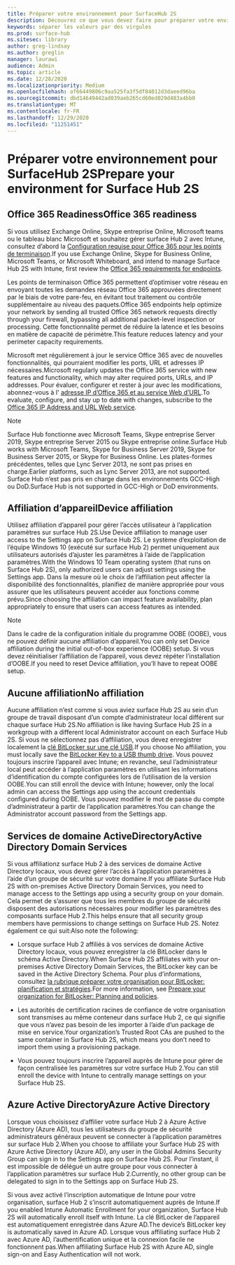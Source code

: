 ```yaml
---
title: Préparer votre environnement pour SurfaceHub 2S
description: Découvrez ce que vous devez faire pour préparer votre environnement pour surface Hub 2.
keywords: séparer les valeurs par des virgules
ms.prod: surface-hub
ms.sitesec: library
author: greg-lindsay
ms.author: greglin
manager: laurawi
audience: Admin
ms.topic: article
ms.date: 12/28/2020
ms.localizationpriority: Medium
ms.openlocfilehash: af66449806c9aa525fa3f5df84012d3daeed96ba
ms.sourcegitcommit: dbd14649442ad039aeb265cd60ed029d483a4bb0
ms.translationtype: MT
ms.contentlocale: fr-FR
ms.lasthandoff: 12/29/2020
ms.locfileid: "11251451"
---
```

# <span data-ttu-id="eff17-104">Préparer votre environnement pour SurfaceHub 2S</span><span class="sxs-lookup"><span data-stu-id="eff17-104">Prepare your environment for Surface Hub 2S</span></span>

## <span data-ttu-id="eff17-105">Office 365 Readiness</span><span class="sxs-lookup"><span data-stu-id="eff17-105">Office 365 readiness</span></span>

<span data-ttu-id="eff17-106">Si vous utilisez Exchange Online, Skype entreprise Online, Microsoft teams ou le tableau blanc Microsoft et souhaitez gérer surface Hub 2 avec Intune, consultez d’abord la [Configuration requise pour Office 365 pour les points de terminaison](https://docs.microsoft.com/office365/enterprise/office-365-endpoints).</span><span class="sxs-lookup"><span data-stu-id="eff17-106">If you use Exchange Online, Skype for Business Online, Microsoft Teams, or Microsoft Whiteboard, and intend to manage Surface Hub 2S with Intune, first review the [Office 365 requirements for endpoints](https://docs.microsoft.com/office365/enterprise/office-365-endpoints).</span></span>

<span data-ttu-id="eff17-107">Les points de terminaison Office 365 permettent d’optimiser votre réseau en envoyant toutes les demandes réseau Office 365 approuvées directement par le biais de votre pare-feu, en évitant tout traitement ou contrôle supplémentaire au niveau des paquets.</span><span class="sxs-lookup"><span data-stu-id="eff17-107">Office 365 endpoints help optimize your network by sending all trusted Office 365 network requests directly through your firewall, bypassing all additional packet-level inspection or processing.</span></span> <span data-ttu-id="eff17-108">Cette fonctionnalité permet de réduire la latence et les besoins en matière de capacité de périmètre.</span><span class="sxs-lookup"><span data-stu-id="eff17-108">This feature reduces latency and your perimeter capacity requirements.</span></span>

<span data-ttu-id="eff17-109">Microsoft met régulièrement à jour le service Office 365 avec de nouvelles fonctionnalités, qui pourraient modifier les ports, URL et adresses IP nécessaires.</span><span class="sxs-lookup"><span data-stu-id="eff17-109">Microsoft regularly updates the Office 365 service with new features and functionality, which may alter required ports, URLs, and IP addresses.</span></span> <span data-ttu-id="eff17-110">Pour évaluer, configurer et rester à jour avec les modifications, abonnez-vous à l' [adresse IP d’Office 365 et au service Web d’URL](https://docs.microsoft.com/office365/enterprise/office-365-ip-web-service).</span><span class="sxs-lookup"><span data-stu-id="eff17-110">To evaluate, configure, and stay up to date with changes, subscribe to the [Office 365 IP Address and URL Web service](https://docs.microsoft.com/office365/enterprise/office-365-ip-web-service).</span></span>

> [!NOTE]
> <span data-ttu-id="eff17-111">Surface Hub fonctionne avec Microsoft Teams, Skype entreprise Server 2019, Skype entreprise Server 2015 ou Skype entreprise online.</span><span class="sxs-lookup"><span data-stu-id="eff17-111">Surface Hub works with Microsoft Teams, Skype for Business Server 2019, Skype for Business Server 2015, or Skype for Business Online.</span></span>
<span data-ttu-id="eff17-112">Les plates-formes précédentes, telles que Lync Server 2013, ne sont pas prises en charge.</span><span class="sxs-lookup"><span data-stu-id="eff17-112">Earlier platforms, such as Lync Server 2013, are not supported.</span></span> <span data-ttu-id="eff17-113">Surface Hub n’est pas pris en charge dans les environnements GCC-High ou DoD.</span><span class="sxs-lookup"><span data-stu-id="eff17-113">Surface Hub is not supported in GCC-High or DoD environments.</span></span>


## <span data-ttu-id="eff17-114">Affiliation d’appareil</span><span class="sxs-lookup"><span data-stu-id="eff17-114">Device affiliation</span></span>

<span data-ttu-id="eff17-115">Utilisez affiliation d’appareil pour gérer l’accès utilisateur à l’application paramètres sur surface Hub 2S.</span><span class="sxs-lookup"><span data-stu-id="eff17-115">Use Device affiliation to manage user access to the Settings app on Surface Hub 2S.</span></span>
<span data-ttu-id="eff17-116">Le système d’exploitation de l’équipe Windows 10 (exécuté sur surface Hub 2) permet uniquement aux utilisateurs autorisés d’ajuster les paramètres à l’aide de l’application paramètres.</span><span class="sxs-lookup"><span data-stu-id="eff17-116">With the Windows 10 Team operating system (that runs on Surface Hub 2S),  only authorized users can adjust settings using the Settings app.</span></span> <span data-ttu-id="eff17-117">Dans la mesure où le choix de l’affiliation peut affecter la disponibilité des fonctionnalités, planifiez de manière appropriée pour vous assurer que les utilisateurs peuvent accéder aux fonctions comme prévu.</span><span class="sxs-lookup"><span data-stu-id="eff17-117">Since choosing the affiliation can impact feature availability, plan appropriately to ensure that users can access features as intended.</span></span>

> [!NOTE]
> <span data-ttu-id="eff17-118">Dans le cadre de la configuration initiale du programme OOBE (OOBE), vous ne pouvez définir aucune affiliation d’appareil.</span><span class="sxs-lookup"><span data-stu-id="eff17-118">You can only set Device affiliation during the initial out-of-box experience (OOBE) setup.</span></span> <span data-ttu-id="eff17-119">Si vous devez réinitialiser l’affiliation de l’appareil, vous devez répéter l’installation d’OOBE.</span><span class="sxs-lookup"><span data-stu-id="eff17-119">If you need to reset Device affiliation, you’ll have to repeat OOBE setup.</span></span>

## <span data-ttu-id="eff17-120">Aucune affiliation</span><span class="sxs-lookup"><span data-stu-id="eff17-120">No affiliation</span></span>

<span data-ttu-id="eff17-121">Aucune affiliation n’est comme si vous aviez surface Hub 2S au sein d’un groupe de travail disposant d’un compte d’administrateur local différent sur chaque surface Hub 2S.</span><span class="sxs-lookup"><span data-stu-id="eff17-121">No affiliation is like having Surface Hub 2S in a workgroup with a different local Administrator account on each Surface Hub 2S.</span></span> <span data-ttu-id="eff17-122">Si vous ne sélectionnez pas d’affiliation, vous devez enregistrer localement la [clé BitLocker sur une clé USB](https://docs.microsoft.com/windows/security/information-protection/bitlocker/bitlocker-key-management-faq).</span><span class="sxs-lookup"><span data-stu-id="eff17-122">If you choose No affiliation, you must locally save the [BitLocker Key to a USB thumb drive](https://docs.microsoft.com/windows/security/information-protection/bitlocker/bitlocker-key-management-faq).</span></span> <span data-ttu-id="eff17-123">Vous pouvez toujours inscrire l’appareil avec Intune; en revanche, seul l’administrateur local peut accéder à l’application paramètres en utilisant les informations d’identification du compte configurées lors de l’utilisation de la version OOBE.</span><span class="sxs-lookup"><span data-stu-id="eff17-123">You can still enroll the device with Intune; however, only the local admin can access the Settings app using the account credentials configured during OOBE.</span></span> <span data-ttu-id="eff17-124">Vous pouvez modifier le mot de passe du compte d’administrateur à partir de l’application paramètres.</span><span class="sxs-lookup"><span data-stu-id="eff17-124">You can change the Administrator account password from the Settings app.</span></span>

## <span data-ttu-id="eff17-125">Services de domaine ActiveDirectory</span><span class="sxs-lookup"><span data-stu-id="eff17-125">Active Directory Domain Services</span></span>

<span data-ttu-id="eff17-126">Si vous affiliationz surface Hub 2 à des services de domaine Active Directory locaux, vous devez gérer l’accès à l’application paramètres à l’aide d’un groupe de sécurité sur votre domaine.</span><span class="sxs-lookup"><span data-stu-id="eff17-126">If you affiliate Surface Hub 2S with on-premises Active Directory Domain Services, you need to manage access to the Settings app using a security group on your domain.</span></span> <span data-ttu-id="eff17-127">Cela permet de s’assurer que tous les membres du groupe de sécurité disposent des autorisations nécessaires pour modifier les paramètres des composants surface Hub 2.</span><span class="sxs-lookup"><span data-stu-id="eff17-127">This helps ensure that all security group members have permissions to change settings on Surface Hub 2S.</span></span> <span data-ttu-id="eff17-128">Notez également ce qui suit:</span><span class="sxs-lookup"><span data-stu-id="eff17-128">Also note the following:</span></span>

- <span data-ttu-id="eff17-129">Lorsque surface Hub 2 affiliés à vos services de domaine Active Directory locaux, vous pouvez enregistrer la clé BitLocker dans le schéma Active Directory.</span><span class="sxs-lookup"><span data-stu-id="eff17-129">When Surface Hub 2S affiliates with your on-premises Active Directory Domain Services, the BitLocker key can be saved in the Active Directory Schema.</span></span> <span data-ttu-id="eff17-130">Pour plus d’informations, consultez [la rubrique préparer votre organisation pour BitLocker: planification et stratégies](https://docs.microsoft.com/windows/security/information-protection/bitlocker/prepare-your-organization-for-bitlocker-planning-and-policies).</span><span class="sxs-lookup"><span data-stu-id="eff17-130">For more information, see [Prepare your organization for BitLocker: Planning and policies](https://docs.microsoft.com/windows/security/information-protection/bitlocker/prepare-your-organization-for-bitlocker-planning-and-policies).</span></span>

- <span data-ttu-id="eff17-131">Les autorités de certification racines de confiance de votre organisation sont transmises au même conteneur dans surface Hub 2, ce qui signifie que vous n’avez pas besoin de les importer à l’aide d’un package de mise en service.</span><span class="sxs-lookup"><span data-stu-id="eff17-131">Your organization’s Trusted Root CAs are pushed to the same container in Surface Hub 2S, which means you don’t need to import them using a provisioning package.</span></span>

- <span data-ttu-id="eff17-132">Vous pouvez toujours inscrire l’appareil auprès de Intune pour gérer de façon centralisée les paramètres sur votre surface Hub 2.</span><span class="sxs-lookup"><span data-stu-id="eff17-132">You can still enroll the device with Intune to centrally manage settings on your Surface Hub 2S.</span></span>

## <span data-ttu-id="eff17-133">Azure Active Directory</span><span class="sxs-lookup"><span data-stu-id="eff17-133">Azure Active Directory</span></span>

<span data-ttu-id="eff17-134">Lorsque vous choisissez d’affilier votre surface Hub 2 à Azure Active Directory (Azure AD), tous les utilisateurs du groupe de sécurité administrateurs généraux peuvent se connecter à l’application paramètres sur surface Hub 2.</span><span class="sxs-lookup"><span data-stu-id="eff17-134">When you choose to affiliate your Surface Hub 2S with Azure Active Directory (Azure AD), any user in the Global Admins Security Group can sign in to the Settings app on Surface Hub 2S.</span></span> <span data-ttu-id="eff17-135">Pour l’instant, il est impossible de délégué un autre groupe pour vous connecter à l’application paramètres sur surface Hub 2.</span><span class="sxs-lookup"><span data-stu-id="eff17-135">Currently, no other group can be delegated to sign in to the Settings app on Surface Hub 2S.</span></span>

<span data-ttu-id="eff17-136">Si vous avez activé l’inscription automatique de Intune pour votre organisation, surface Hub 2 s’inscrit automatiquement auprès de Intune.</span><span class="sxs-lookup"><span data-stu-id="eff17-136">If you enabled Intune Automatic Enrollment for your organization, Surface Hub 2S will automatically enroll itself with Intune.</span></span> <span data-ttu-id="eff17-137">La clé BitLocker de l’appareil est automatiquement enregistrée dans Azure AD.</span><span class="sxs-lookup"><span data-stu-id="eff17-137">The device’s BitLocker key is automatically saved in Azure AD.</span></span> <span data-ttu-id="eff17-138">Lorsque vous affiliating surface Hub 2 avec Azure AD, l’authentification unique et la connexion facile ne fonctionnent pas.</span><span class="sxs-lookup"><span data-stu-id="eff17-138">When affiliating Surface Hub 2S with Azure AD, single sign-on and Easy Authentication will not work.</span></span>
